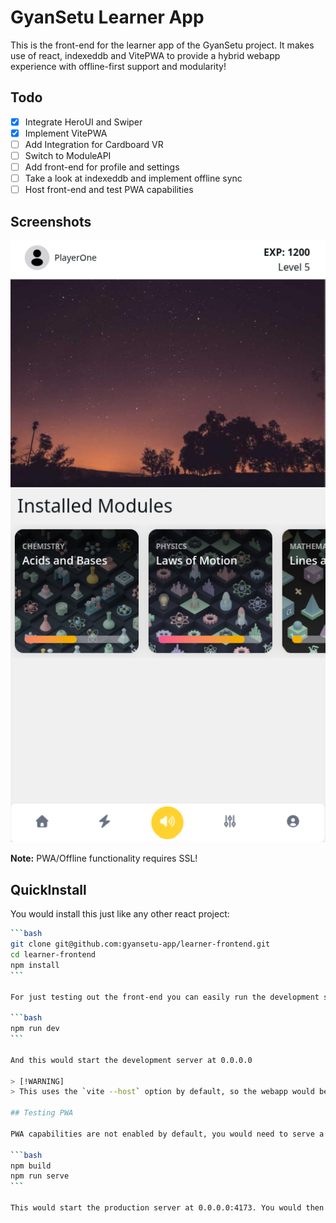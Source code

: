 # GyanSetu Learner App

This is the front-end for the learner app of the GyanSetu project. It makes use of react, indexeddb and VitePWA to provide a hybrid webapp experience with offline-first support and modularity!

## Todo

- [x] Integrate HeroUI and Swiper
- [x] Implement VitePWA
- [ ] Add Integration for Cardboard VR
- [ ] Switch to ModuleAPI
- [ ] Add front-end for profile and settings
- [ ] Take a look at indexeddb and implement offline sync
- [ ] Host front-end and test PWA capabilities

## Screenshots

![HomePage](./docs/img/app_homescreen_screenshot.png)

**Note:** PWA/Offline functionality requires SSL!

## QuickInstall

You would install this just like any other react project:

````bash
```bash
git clone git@github.com:gyansetu-app/learner-frontend.git
cd learner-frontend
npm install
```

For just testing out the front-end you can easily run the development server:

```bash
npm run dev
```

And this would start the development server at 0.0.0.0

> [!WARNING]
> This uses the `vite --host` option by default, so the webapp would be exposed to the entire local internet, be cautious!

## Testing PWA

PWA capabilities are not enabled by default, you would need to serve a production build first:

```bash
npm build
npm run serve
```

This would start the production server at 0.0.0.0:4173. You would then need to point it to a reverse proxy such as nginx and use an SSL certificate so that it uses the HTTPS protocol, only then would the PWA work even offline scenarios.
````
